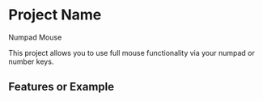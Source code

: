 # Project Name

Numpad Mouse

This project allows you to use full mouse functionality via your numpad or number keys.

## Features or Example

